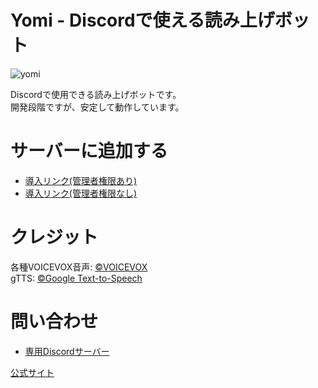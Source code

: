 # Yomi - Discordで使える読み上げボット
![yomi](https://github.com/user-attachments/assets/dfbd73a8-4239-452f-8efa-282724c348cc)

Discordで使用できる読み上げボットです。  
開発段階ですが、安定して動作しています。  

# サーバーに追加する
- [導入リンク(管理者権限あり)](https://discord.com/api/oauth2/authorize?client_id=1090554723398058085&permissions=3230984&scope=bot%20applications.commands)
- [導入リンク(管理者権限なし)](https://discord.com/api/oauth2/authorize?client_id=1090554723398058085&permissions=3230976&scope=bot%20applications.commands)

# クレジット
各種VOICEVOX音声: [©VOICEVOX](https://voicevox.hiroshiba.jp/)  
gTTS: [©Google Text-to-Speech](https://cloud.google.com/text-to-speech)

# 問い合わせ
- [専用Discordサーバー](https://discord.gg/Zzh8hnC8Za)

[公式サイト](https://x6s.xyz/yomi.html)
